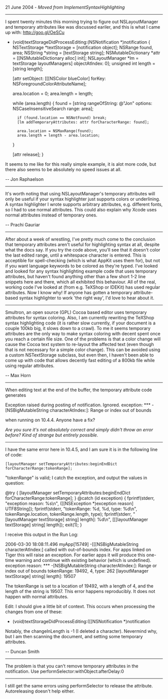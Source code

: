 21 June 2004 - *Moved from ImplementSyntaxHighlighting*

----

I spent twenty minutes this morning trying to figure out NSLayoutManager and temporary attributes like was discussed eariler, and this is what I came up with: http://goo.gl/OeSCu

    
- (void)textStorageDidProcessEditing:(NSNotification *)notification
{
	NSTextStorage *textStorage = [notification object];
	NSRange found, area;
	NSString *string = [textStorage string];
	NSMutableDictionary *attr = [[NSMutableDictionary alloc] init];
	NSLayoutManager *lm = textStorage layoutManagers] objectAtIndex: 0];
	unsigned int length = [string length];
		
	[attr setObject: [[[NSColor blueColor]
			 forKey: NSForegroundColorAttributeName];
	
	area.location = 0;
	area.length = length;
	
	while (area.length)
	{
		found = [string rangeOfString: @"Jon"
					          options: NSCaseInsensitiveSearch
						     range: area];
		
		if (found.location == NSNotFound) break;
		[lm addTemporaryAttributes: attr forCharacterRange: found];
		
		area.location = NSMaxRange(found);
		area.length = length - area.location;
	}
	
	[attr release];
}


It seems to me like for this really simple example, it is alot more code, but there also seems to be absolutely no speed issues at all. 

-- Jon Raphaelson

----

It's worth noting that using NSLayoutManager's temporary attributes will only be useful if your syntax highlighter just supports colors or underlining.  A syntax highlighter I wrote supports arbitrary attributes, e.g. different fonts, so I had to use normal attributes.  This could also explain why Xcode uses normal attributes instead of temporary ones.

-- Prachi Gauriar

----

After about a week of wrestling, I've pretty much come to the conclusion that temporary attributes aren't useful for highlighting syntax at all, despite what the docs say. If you try the code above, you'll see that it doesn't color the last edited range, until a whitespace character is entered. This is acceptible for spell-checking (which is what AppKit uses them for), but not if you want language keywords to be colored as they're typed. I've looked and looked for any syntax highlighting example code that uses temporary attributes, but haven't found anything other than a few short 1-2 line snippets here and there, which all exhibited this behaviour. All of the real, working code I've looked at (from e.g. TeXShop or IDEKit) has used regular attributes. Now I know why! If anyone has gotten a temporary attribute-based syntax highlighter to work 'the right way', I'd love to hear about it.

----

Smultron, an open source (GPL) Cocoa based editor uses temporary attributes for syntax coloring. Also, I am currently rewriting the TeXShop syntax highlighting code (it is rather slow currently, if your document is a couple 100kb big, it slows down to a crawl). To me it seems temporary attributes are the only way to make syntax coloring with decent spent once you reach a certain file size. One of the problems is that a color change will cause the Cocoa text system to re-layout the affected text (even though that is not necessary for a simple color change). This can be avoided using a custom NSTextStorage subclass, but even then, I haven't been able to come up with code that allows decently fast editing of a 800kb file while using regular attributes.

-- Max Horn

----

When editing text at the end of the buffer, the temporary attribute code generates

Exception raised during posting of notification.  Ignored.  exception: *** -[NSBigMutableString characterAtIndex:]: Range or index out of bounds

when running on 10.4.4. Anyone have a fix?

*Are you sure it's not absolutely correct and simply didn't throw an error before? Kind of strange but entirely possible.*

----

I have the same error here in 10.4.5, and I am sure it is in the following line of code:
    
    [layoutManager setTemporaryAttributes:beginEndDict forCharacterRange:tokenRange];


"tokenRange" is valid; I catch the exception, and output the values in question:
    
@try {
    [layoutManager setTemporaryAttributes:beginEndDict forCharacterRange:tokenRange];
} @catch (id exception) {
    fprintf(stderr, "exception reason: %s\n", ([[NSException *)exception reason] UTF8String]);
    fprintf(stderr, "tokenRange: %d, %d, type: %d\n", tokenRange.location, tokenRange.length, type);
    fprintf(stderr, "[layoutManager textStorage] string] length]: %d\n", [[[layoutManager textStorage] string] length]);
    exit(1);
}


I receive this output in the Run Log:
    
2006-03-30 18:08:11.496 myApp[15749] -[[[NSBigMutableString characterAtIndex:] called with out-of-bounds index. For apps linked on Tiger this will raise an exception. For earlier apps it will produce this one-time warning and continue with existing behavior (which is undefined).
exception reason: *** -[NSBigMutableString characterAtIndex:]: Range or index out of bounds
tokenRange: 19492, 4, type: 262
[layoutManager textStorage] string] length]: 19507


The tokenRange is set to a location of 19492, with a length of 4, and the length of the string is 19507. This error happens reproducibly. It does not happen with normal attributes.

Edit: I should give a little bit of context. This occurs when processing the changes from one of these:
    
- (void)textStorageDidProcessEditing:([[NSNotification *)notification

Notably, the changeInLength is -1 (I deleted a character). Nevermind why, but I am then scanning the document, and setting some temporary attributes.

-- Duncan Smith

----
The problem is that you can't remove temporary attributes in the notification.  Use performSelector:withObject:afterDelay:0

----
I still get the same errors using performSelector to release the attribute. Autoreleasing doesn't help either.
